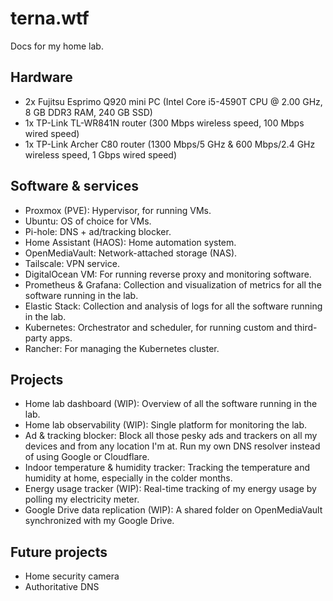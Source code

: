 # terna.wtf
Docs for my home lab.

## Hardware
- 2x Fujitsu Esprimo Q920 mini PC (Intel Core i5-4590T CPU @ 2.00 GHz, 8 GB DDR3 RAM, 240 GB SSD)
- 1x TP-Link TL-WR841N router (300 Mbps wireless speed, 100 Mbps wired speed)
- 1x TP-Link Archer C80 router (1300 Mbps/5 GHz & 600 Mbps/2.4 GHz wireless speed, 1 Gbps wired speed)

## Software & services
- Proxmox (PVE): Hypervisor, for running VMs.
- Ubuntu: OS of choice for VMs.
- Pi-hole: DNS + ad/tracking blocker.
- Home Assistant (HAOS): Home automation system.
- OpenMediaVault: Network-attached storage (NAS).
- Tailscale: VPN service.
- DigitalOcean VM: For running reverse proxy and monitoring software.
- Prometheus & Grafana: Collection and visualization of metrics for all the software running in the lab.
- Elastic Stack: Collection and analysis of logs for all the software running in the lab.
- Kubernetes: Orchestrator and scheduler, for running custom and third-party apps.
- Rancher: For managing the Kubernetes cluster.

## Projects
- Home lab dashboard (WIP): Overview of all the software running in the lab.
- Home lab observability (WIP): Single platform for monitoring the lab.
- Ad & tracking blocker: Block all those pesky ads and trackers on all my devices and from any location I'm at. Run my own DNS resolver instead of using Google or Cloudflare.
- Indoor temperature & humidity tracker: Tracking the temperature and humidity at home, especially in the colder months.
- Energy usage tracker (WIP): Real-time tracking of my energy usage by polling my electricity meter.
- Google Drive data replication (WIP): A shared folder on OpenMediaVault synchronized with my Google Drive.

## Future projects
- Home security camera
- Authoritative DNS
